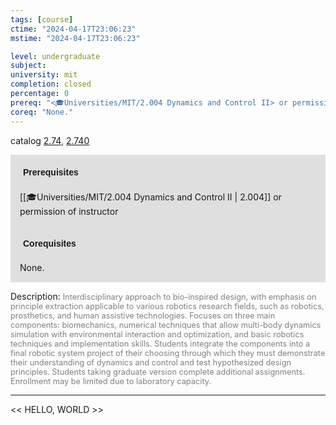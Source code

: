 ```yaml
---
tags: [course]
ctime: "2024-04-17T23:06:23"
mstime: "2024-04-17T23:06:23"

level: undergraduate
subject: 
university: mit
completion: closed
percentage: 0
prereq: "<🎓Universities/MIT/2.004 Dynamics and Control II> or permission of instructor"
coreq: "None."
---
```


catalog [2.74](http://student.mit.edu/catalog/m2b.html#2.74), [2.740](http://student.mit.edu/catalog/m2b.html#2.740)

<span style="display: block; padding: 15px; background-color: rgb(100, 100, 100, 0.2);"><font id="m_prereq1929_0" style="display: block; font-family: Arial, sans-serif; font-weight: bold; padding: 5px">Prerequisites</font><br><span id="prereq1929_0">[[🎓Universities/MIT/2.004 Dynamics and Control II | 2.004]] or permission of instructor</span></span>
<span style="display: block; padding: 15px; background-color: rgb(100, 100, 100, 0.2);"><font id="m_coreq1929_0" style="display: block; font-family: Arial, sans-serif; font-weight: bold; padding: 5px">Corequisites</font><br><span id="coreq1929_0">None.</span></span>

<font style="">Description:</font>
<font style="color: grey; font-size: 0.8rem;">Interdisciplinary approach to bio-inspired design, with emphasis on principle extraction applicable to various robotics research fields, such as robotics, prosthetics, and human assistive technologies. Focuses on three main components: biomechanics, numerical techniques that allow multi-body dynamics simulation with environmental interaction and optimization, and basic robotics techniques and implementation skills. Students integrate the components into a final robotic system project of their choosing through which they must demonstrate their understanding of dynamics and control and test hypothesized design principles. Students taking graduate version complete additional assignments. Enrollment may be limited due to laboratory capacity.</font>



---

<< HELLO, WORLD >>
